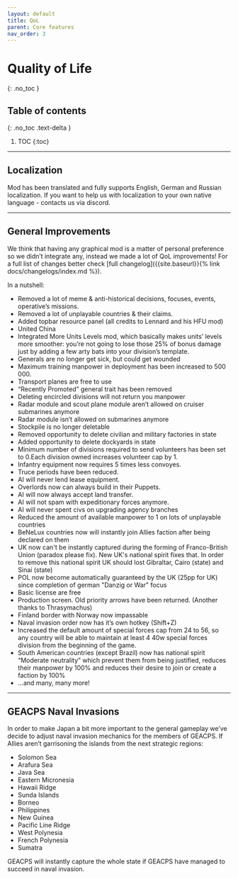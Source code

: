 ```yaml
---
layout: default
title: QoL
parent: Core features
nav_order: 3
---
```

# Quality of Life
{: .no_toc }

## Table of contents
{: .no_toc .text-delta }

1. TOC
{:toc}

---

## Localization

Mod has been translated and fully supports English, German and Russian localization. If you want to help us with localization to your own native language - contacts us via discord.

---

## General Improvements

We think that having any graphical mod is a matter of personal preference so we didn’t integrate any, instead we made a lot of QoL improvements!
For a full list of changes better check [full changelog]({{site.baseurl}}{% link docs/changelogs/index.md %}).

In a nutshell:

- Removed a lot of meme & anti-historical decisions, focuses, events, operative’s missions.
- Removed a lot of unplayable countries & their claims.
- Added topbar resource panel (all credits to Lennard and his HFU mod)
- United China
- Integrated More Units Levels mod, which basically makes units’ levels more smoother: you’re not going to lose those 25% of bonus damage just by adding a few arty bats into your division’s template. 
- Generals are no longer get sick, but could get wounded
- Maximum training manpower in deployment has been increased to 500 000.
- Transport planes are free to use
- “Recently Promoted” general trait has been removed
- Deleting encircled divisions will not return you manpower
- Radar module and scout plane module aren’t allowed on cruiser submarines anymore
- Radar module isn’t allowed on submarines anymore
- Stockpile is no longer deletable
- Removed opportunity to delete civilian and military factories in state
- Added opportunity to delete dockyards in state
- Minimum number of divisions required to send volunteers has been set to 0.Each division owned increases volunteer cap by 1.
- Infantry equipment now requires 5 times less convoyes.
- Truce periods have been reduced.
- AI will never lend lease equipment.
- Overlords now can always build in their Puppets.
- AI will now always accept land transfer.
- AI will not spam with expeditionary forces anymore.
- AI will never spent civs on upgrading agency branches 
- Reduced the amount of available manpower to 1 on lots of unplayable countries 
- BeNeLux countries now will instantly join Allies faction after being declared on them
- UK now can't be instantly captured during the forming of Franco-British Union (paradox please fix). New UK's national spirit fixes that. In order to remove this national spirit UK should lost Gibraltar, Cairo (state) and Sinai (state)
- POL now become automatically guaranteed by the UK (25pp for UK) since completion of german "Danzig or War" focus
- Basic license are free
- Production screen. Old priority arrows have been returned. (Another thanks to Thrasymachus)
- Finland border with Norway now impassable
- Naval invasion order now has it’s own hotkey (Shift+Z)
- Increased the default amount of special forces cap from 24 to 56, so any country will be able to maintain at least 4 40w special forces division from the beginning of the game.
- South American countries (except Brazil) now has national spirit “Moderate neutrality” which prevent them from being justified, reduces their manpower by 100% and reduces their desire to join or create a faction by 100%
- ...and many, many more!

--- 

## GEACPS Naval Invasions

In order to make Japan a bit more important to the general gameplay we’ve decide to adjust naval invasion mechanics for the members of GEACPS. If Allies aren’t garrisoning the islands from the next strategic regions:

- Solomon Sea
- Arafura Sea
- Java Sea
- Eastern Micronesia
- Hawaii Ridge
- Sunda Islands
- Borneo
- Philippines
- New Guinea
- Pacific Line Ridge
- West Polynesia
- French Polynesia
- Sumatra

GEACPS will instantly capture the whole state if GEACPS have managed to succeed in naval invasion.